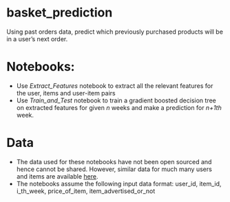 # basket_prediction
Using past orders data, predict which previously purchased products will be in a user’s next order. 

# Notebooks:
 - Use *Extract_Features* notebook to extract all the relevant features for the user, items and user-item pairs
 - Use *Train_and_Test* notebook to train a gradient boosted decision tree on extracted features for given *n* weeks and make a prediction for *n+1th* week.
 
# Data
 - The data used for these notebooks have not been open sourced and hence cannot be shared. However, similar data for much many users and items are available [here](https://www.kaggle.com/c/instacart-market-basket-analysis/data).
 - The notebooks assume the following input data format: user_id, item_id, i_th_week, price_of_item, item_advertised_or_not
